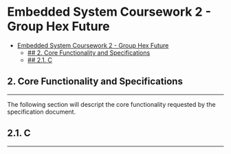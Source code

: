 # Embedded System Coursework 2 - Group Hex Future


- [Embedded System Coursework 2 - Group Hex Future](#embedded-system-coursework-2---group-hex-future)
  - [## 2. Core Functionality and Specifications](#-2-core-functionality-and-specifications)
  - [## 2.1. C](#-21-c)

## 2. Core Functionality and Specifications
--------------------------------------

The following section will descript the core functionality requested by the specification document.

## 2.1. C
--------------------------------------